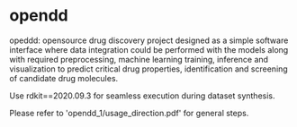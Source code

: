 # opendd
opeddd: opensource drug discovery project designed as a simple software interface where data integration could be performed with the models along with required preprocessing, machine learning training, inference and visualization to predict critical drug properties, identification and screening of candidate drug molecules. 

Use rdkit==2020.09.3 for seamless execution during dataset synthesis.

Please refer to 'opendd_1/usage_direction.pdf' for general steps.
